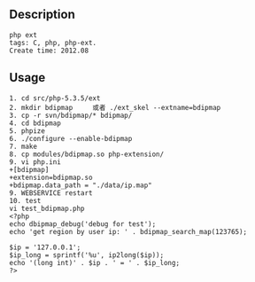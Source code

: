 Description
-----------
    php ext
    tags: C, php, php-ext.
    Create time: 2012.08

Usage
-----
    1. cd src/php-5.3.5/ext
    2. mkdir bdipmap     或者 ./ext_skel --extname=bdipmap
    3. cp -r svn/bdipmap/* bdipmap/
    4. cd bdipmap
    5. phpize
    6. ./configure --enable-bdipmap
    7. make
    8. cp modules/bdipmap.so php-extension/
    9. vi php.ini
    +[bdipmap]
    +extension=bdipmap.so
    +bdipmap.data_path = "./data/ip.map"
    9. WEBSERVICE restart
    10. test
    vi test_bdipmap.php
    <?php
    echo dbipmap_debug('debug for test');
    echo 'get region by user ip: ' . bdipmap_search_map(123765); 

    $ip = '127.0.0.1';
    $ip_long = sprintf('%u', ip2long($ip));
    echo '(long int)' . $ip . ' = ' . $ip_long;
    ?>
